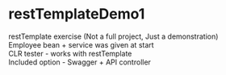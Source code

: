 # restTemplateDemo1
restTemplate exercise (Not a full project, Just a demonstration) \
Employee bean + service was given at start \
CLR tester - works with restTemplate \
Included option - Swagger + API controller 

